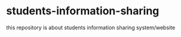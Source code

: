 # students-information-sharing
this repository is about students information sharing system/website
